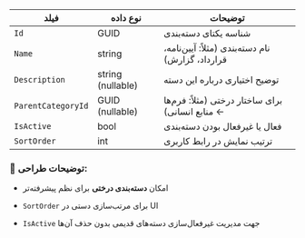 
|فیلد|نوع داده|توضیحات|
|---|---|---|
|`Id`|GUID|شناسه یکتای دسته‌بندی|
|`Name`|string|نام دسته‌بندی (مثلاً: آیین‌نامه، قرارداد، گزارش)|
|`Description`|string (nullable)|توضیح اختیاری درباره این دسته|
|`ParentCategoryId`|GUID (nullable)|برای ساختار درختی (مثلاً: فرم‌ها ← منابع انسانی)|
|`IsActive`|bool|فعال یا غیرفعال بودن دسته‌بندی|
|`SortOrder`|int|ترتیب نمایش در رابط کاربری|


### 📌 توضیحات طراحی:

- امکان **دسته‌بندی درختی** برای نظم پیشرفته‌تر
    
- `SortOrder` برای مرتب‌سازی دستی در UI
    
- `IsActive` جهت مدیریت غیرفعال‌سازی دسته‌های قدیمی بدون حذف آن‌ها